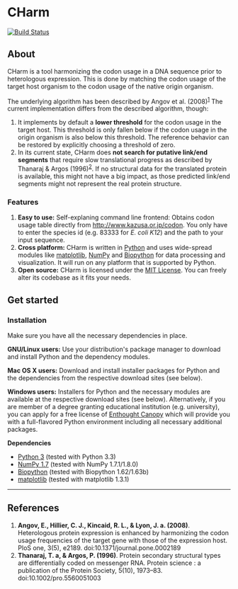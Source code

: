 # CHarm
[![Build Status](https://travis-ci.org/Athemis/charm.png?branch=master)](https://travis-ci.org/Athemis/charm)

## About

CHarm is a tool harmonizing the codon usage in a DNA sequence prior to heterologous expression.
This is done by matching the codon usage of the target host organism to the codon usage of the
native origin organism.

The underlying algorithm has been described by Angov et al. (2008)<sup>[1](#angov2009)</sup>
The current implementation differs from the described algorithm, though:

 1. It implements by default a **lower threshold** for the codon usage in the target host. This threshold is only
 fallen below if the codon usage in the origin organism is also below this threshold. The reference behavior can be
 restored by explicitly choosing a threshold of zero.
 2. In its current state, CHarm does **not search for putative link/end segments** that require slow translational
 progress as described by Thanaraj & Argos (1996)<sup>[2](#thanaraj1996)</sup>. If no structural data for the
 translated protein is available, this might not have a big impact, as those predicted link/end segments might not
 represent the real protein structure.

### Features

 1. **Easy to use:** Self-explaning command line frontend: Obtains codon usage table directly from
 http://www.kazusa.or.jp/codon. You only have to enter the species id (e.g. 83333 for *E. coli K12*) and the path to
 your input sequence.
 2. **Cross platform:** CHarm is written in [Python][1] and uses wide-spread modules like [matplotlib][2], [NumPy][3]
 and [Biopython][4] for data processing and visualization. It will run on any platform that is supported by Python.
 3. **Open source:** CHarm is licensed under the [MIT License][5]. You can freely alter its codebase as it fits
 your needs.

## Get started
### Installation

Make sure you have all the necessary dependencies in place.

**GNU/Linux users:** Use your distribution's package manager to download and install Python and the dependency modules.

**Mac OS X users:** Download and install installer packages for Python and the dependencies from the respective
download sites (see below).

**Windows users:** Installers for Python and the necessary modules are available at the respective download sites
(see below). Alternatively, if you are member of a degree granting educational institution (e.g. university), you can
apply for a free license of [Enthought Canopy][6] which will provide you with a full-flavored Python environment
including all necessary additional packages.

**Dependencies**

 - [Python 3][7]    (tested with Python 3.3)
 - [NumPy 1.7][8]   (tested with NumPy 1.7.1/1.8.0)
 - [Biopython][9]   (tested with Biopython 1.62/1.63b)
 - [matplotlib][10]  (tested with matplotlib 1.3.1)

  

----------
## References
1. <a name="angov2009">**Angov, E., Hillier, C. J., Kincaid, R. L., & Lyon, J. a. (2008)**</a>. Heterologous
protein expression is enhanced by harmonizing the codon usage frequencies of the target gene with those of the
expression host. PloS one, 3(5), e2189. doi:10.1371/journal.pone.0002189
2. <a name="thanaraj1996">**Thanaraj, T. a, & Argos, P. (1996)**</a>. Protein secondary structural types are
differentially coded on messenger RNA. Protein science : a publication of the Protein Society, 5(10), 1973–83.
doi:10.1002/pro.5560051003


  [1]: http://www.python.org "Python"
  [2]: http://www.matplotlib.org "Matplotlib"
  [3]: http://www.numpy.org "NumPy"
  [4]: http://www.biopython.org "Biopython"
  [5]: http://opensource.org/licenses/MIT "MIT License"
  [6]: https://www.enthought.com/products/canopy/academic/ "Enthought Canopy"
  [7]: http://www.python.org "Python"
  [8]: http://www.numpy.org "NumPy"
  [9]: http://www.biopython.org "Biopython"
  [10]: http://www.matplotlib.org "Matplotlib"
